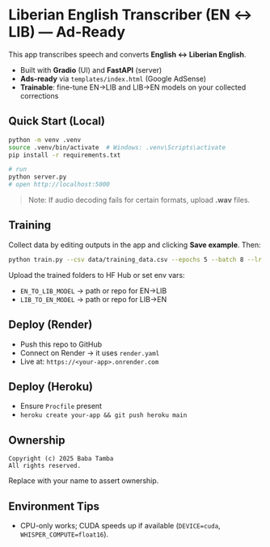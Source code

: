 # Liberian English Transcriber (EN ↔ LIB) — Ad-Ready

This app transcribes speech and converts **English ↔ Liberian English**.
- Built with **Gradio** (UI) and **FastAPI** (server)
- **Ads-ready** via `templates/index.html` (Google AdSense)
- **Trainable**: fine-tune EN→LIB and LIB→EN models on your collected corrections

## Quick Start (Local)
```bash
python -m venv .venv
source .venv/bin/activate  # Windows: .venv\Scripts\activate
pip install -r requirements.txt

# run
python server.py
# open http://localhost:5000
```

> Note: If audio decoding fails for certain formats, upload **.wav** files.

## Training
Collect data by editing outputs in the app and clicking **Save example**. Then:
```bash
python train.py --csv data/training_data.csv --epochs 5 --batch 8 --lr 2e-4 --fp16
```
Upload the trained folders to HF Hub or set env vars:
- `EN_TO_LIB_MODEL` → path or repo for EN→LIB
- `LIB_TO_EN_MODEL` → path or repo for LIB→EN

## Deploy (Render)
- Push this repo to GitHub
- Connect on Render → it uses `render.yaml`
- Live at: `https://<your-app>.onrender.com`

## Deploy (Heroku)
- Ensure `Procfile` present
- `heroku create your-app && git push heroku main`

## Ownership
```
Copyright (c) 2025 Baba Tamba
All rights reserved.
```
Replace with your name to assert ownership.

## Environment Tips
- CPU-only works; CUDA speeds up if available (`DEVICE=cuda`, `WHISPER_COMPUTE=float16`).
